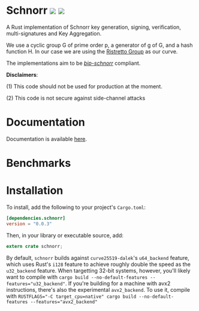 # Schnorr  [![](https://img.shields.io/crates/v/schnorr.svg)](https://crates.io/crates/schnorr) [![](https://docs.rs/schnorr/badge.svg)](https://docs.rs/schnorr)

A Rust implementation of Schnorr key generation, signing, verification, multi-signatures and  Key Aggregation.

We use a cyclic group G of prime order p, a generator of g of G, and a hash function H.
In our case we are using the [Ristretto Group](https://ristretto.group) as our curve.

The implementations aim to be [_bip-schnorr_](https://github.com/sipa/bips/blob/bip-schnorr/bip-schnorr.mediawiki) compliant.

**Disclaimers**: 

(1) This code should not be used for production at the moment.

(2) This code is not secure against side-channel attacks


# Documentation

Documentation is available [here](https://docs.rs/schnorr).


# Benchmarks


# Installation

To install, add the following to your project's `Cargo.toml`:

```toml
[dependencies.schnorr]
version = "0.0.3"
```

Then, in your library or executable source, add:

```rust
extern crate schnorr;
```

By default, `schnorr` builds against `curve25519-dalek`'s `u64_backend`
feature, which uses Rust's `i128` feature to achieve roughly double the speed as
the `u32_backend` feature.  When targetting 32-bit systems, however, you'll
likely want to compile with
 `cargo build --no-default-features --features="u32_backend"`.
If you're building for a machine with avx2 instructions, there's also the
experimental `avx2_backend`.  To use it, compile with
`RUSTFLAGS="-C target_cpu=native" cargo build --no-default-features --features="avx2_backend"`